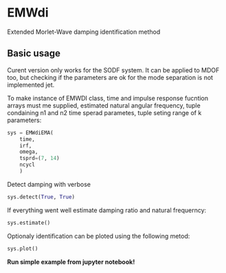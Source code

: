 # EMWdi

Extended Morlet-Wave damping identification method


## Basic usage
Curent version only works for the SODF system. It can be applied to MDOF too, but checking if the parameters are ok for the mode separation is not implemented jet. 

To make instance of EMWDI class, time and impulse response fucntion arrays must me supplied, estimated natural angular frequency, tuple condaining n1 and n2 time sperad parametes, tuple seting range of k parameters:

```python
sys = EMWdiEMA(
    time,
    irf,
    omega,
    tsprd=(7, 14)
    ncycl
    )
```

Detect damping with verbose

```python
sys.detect(True, True)
```

If everything went well estimate damping ratio and natural frequerncy:

```python
sys.estimate()
```

Optionaly identification can be ploted using the following metod:

```python
sys.plot()
```

**Run simple example from jupyter notebook!**
